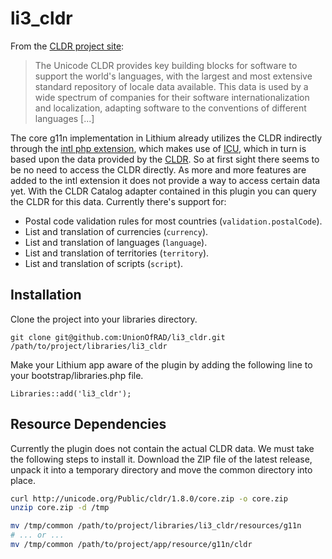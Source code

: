 # li3_cldr

From the [CLDR project site](http://cldr.unicode.org/index):

> The Unicode CLDR provides key building blocks for software to support the world's languages, with the largest and most extensive standard repository of locale data available. This data is used by a wide spectrum of companies for their software internationalization and localization, adapting software to the conventions of different languages [...]

The core g11n implementation in Lithium already utilizes the CLDR indirectly through the [intl php extension](http://php.net/manual/en/book.intl.php), which makes use of [ICU](http://site.icu-project.org/), which in turn is based upon the data provided by the [CLDR](http://cldr.unicode.org/index). So at first sight there seems to be no need to access the CLDR directly. As more and more features are added to the intl extension it does not provide a way to access certain data yet. With the CLDR Catalog adapter contained in this plugin you can query the CLDR for this data. Currently there's support for:

 * Postal code validation rules for most countries (`validation.postalCode`).
 * List and translation of currencies (`currency`).
 * List and translation of languages (`language`).
 * List and translation of territories (`territory`).
 * List and translation of scripts (`script`).

## Installation

Clone the project into your libraries directory.
```
git clone git@github.com:UnionOfRAD/li3_cldr.git /path/to/project/libraries/li3_cldr
```

Make your Lithium app aware of the plugin by adding the following line to your bootstrap/libraries.php file.
```
Libraries::add('li3_cldr');
```

## Resource Dependencies

Currently the plugin does not contain the actual CLDR data. We must take the following steps to install it. Download the ZIP file of the latest release, unpack it into a temporary directory and move the common directory into place.

```sh
curl http://unicode.org/Public/cldr/1.8.0/core.zip -o core.zip
unzip core.zip -d /tmp

mv /tmp/common /path/to/project/libraries/li3_cldr/resources/g11n
# ... or ...
mv /tmp/common /path/to/project/app/resource/g11n/cldr
```

